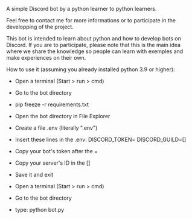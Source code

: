 A simple Discord bot by a python learner to python learners.

Feel free to contact me for more informations or to participate
in the developping of the project. 

This bot is intended to learn about python and how to develop
bots on Discord. If you are to participate, please note that
this is the main idea where we share the knowledge so people
can learn with exemples and make experiences on their own.




How to use it (assuming you already installed python 3.9 or higher):

- Open a terminal (Start > run > cmd)
- Go to the bot directory
- pip freeze -r requirements.txt

- Open the bot directory in File Explorer
- Create a file .env (literally ".env")
- Insert these lines in the .env:
DISCORD_TOKEN=
DISCORD_GUILD=[]
- Copy your bot's token after the =
- Copy your server's ID in the []
- Save it and exit
- Open a terminal (Start > run > cmd)
- Go to the bot directory
- type: python bot.py
